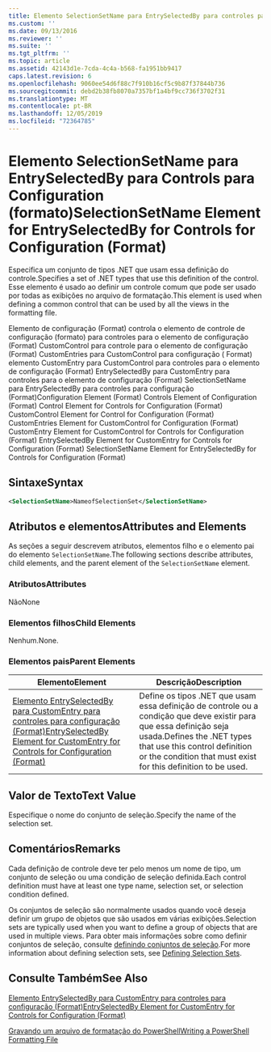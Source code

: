 ```yaml
---
title: Elemento SelectionSetName para EntrySelectedBy para controles para configuração (Format) | Microsoft Docs
ms.custom: ''
ms.date: 09/13/2016
ms.reviewer: ''
ms.suite: ''
ms.tgt_pltfrm: ''
ms.topic: article
ms.assetid: 42143d1e-7cda-4c4a-b568-fa1951bb9417
caps.latest.revision: 6
ms.openlocfilehash: 9060ee54d6f88c7f910b16cf5c9b87f37844b736
ms.sourcegitcommit: debd2b38fb8070a7357bf1a4bf9cc736f3702f31
ms.translationtype: MT
ms.contentlocale: pt-BR
ms.lasthandoff: 12/05/2019
ms.locfileid: "72364785"
---
```

# <a name="selectionsetname-element-for-entryselectedby-for-controls-for-configuration-format"></a><span data-ttu-id="d1c58-102">Elemento SelectionSetName para EntrySelectedBy para Controls para Configuration (formato)</span><span class="sxs-lookup"><span data-stu-id="d1c58-102">SelectionSetName Element for EntrySelectedBy for Controls for Configuration (Format)</span></span>

<span data-ttu-id="d1c58-103">Especifica um conjunto de tipos .NET que usam essa definição do controle.</span><span class="sxs-lookup"><span data-stu-id="d1c58-103">Specifies a set of .NET types that use this definition of the control.</span></span> <span data-ttu-id="d1c58-104">Esse elemento é usado ao definir um controle comum que pode ser usado por todas as exibições no arquivo de formatação.</span><span class="sxs-lookup"><span data-stu-id="d1c58-104">This element is used when defining a common control that can be used by all the views in the formatting file.</span></span>

<span data-ttu-id="d1c58-105">Elemento de configuração (Format) controla o elemento de controle de configuração (formato) para controles para o elemento de configuração (Format) CustomControl para controle para o elemento de configuração (Format) CustomEntries para CustomControl para configuração ( Format) elemento CustomEntry para CustomControl para controles para o elemento de configuração (Format) EntrySelectedBy para CustomEntry para controles para o elemento de configuração (Format) SelectionSetName para EntrySelectedBy para controles para configuração (Format)</span><span class="sxs-lookup"><span data-stu-id="d1c58-105">Configuration Element (Format) Controls Element of Configuration (Format) Control Element for Controls for Configuration (Format) CustomControl Element for Control for Configuration (Format) CustomEntries Element for CustomControl for Configuration (Format) CustomEntry Element for CustomControl for Controls for Configuration (Format) EntrySelectedBy Element for CustomEntry for Controls for Configuration (Format) SelectionSetName Element for EntrySelectedBy for Controls for Configuration (Format)</span></span>

## <a name="syntax"></a><span data-ttu-id="d1c58-106">Sintaxe</span><span class="sxs-lookup"><span data-stu-id="d1c58-106">Syntax</span></span>

```xml
<SelectionSetName>NameofSelectionSet</SelectionSetName>

```

## <a name="attributes-and-elements"></a><span data-ttu-id="d1c58-107">Atributos e elementos</span><span class="sxs-lookup"><span data-stu-id="d1c58-107">Attributes and Elements</span></span>

<span data-ttu-id="d1c58-108">As seções a seguir descrevem atributos, elementos filho e o elemento pai do elemento `SelectionSetName`.</span><span class="sxs-lookup"><span data-stu-id="d1c58-108">The following sections describe attributes, child elements, and the parent element of the `SelectionSetName` element.</span></span>

### <a name="attributes"></a><span data-ttu-id="d1c58-109">Atributos</span><span class="sxs-lookup"><span data-stu-id="d1c58-109">Attributes</span></span>

<span data-ttu-id="d1c58-110">Não</span><span class="sxs-lookup"><span data-stu-id="d1c58-110">None</span></span>

### <a name="child-elements"></a><span data-ttu-id="d1c58-111">Elementos filhos</span><span class="sxs-lookup"><span data-stu-id="d1c58-111">Child Elements</span></span>

<span data-ttu-id="d1c58-112">Nenhum.</span><span class="sxs-lookup"><span data-stu-id="d1c58-112">None.</span></span>

### <a name="parent-elements"></a><span data-ttu-id="d1c58-113">Elementos pais</span><span class="sxs-lookup"><span data-stu-id="d1c58-113">Parent Elements</span></span>

|<span data-ttu-id="d1c58-114">Elemento</span><span class="sxs-lookup"><span data-stu-id="d1c58-114">Element</span></span>|<span data-ttu-id="d1c58-115">Descrição</span><span class="sxs-lookup"><span data-stu-id="d1c58-115">Description</span></span>|
|-------------|-----------------|
|[<span data-ttu-id="d1c58-116">Elemento EntrySelectedBy para CustomEntry para controles para configuração (Format)</span><span class="sxs-lookup"><span data-stu-id="d1c58-116">EntrySelectedBy Element for CustomEntry for Controls for Configuration (Format)</span></span>](./entryselectedby-element-for-customentry-for-controls-for-configuration-format.md)|<span data-ttu-id="d1c58-117">Define os tipos .NET que usam essa definição de controle ou a condição que deve existir para que essa definição seja usada.</span><span class="sxs-lookup"><span data-stu-id="d1c58-117">Defines the .NET types that use this control definition or the condition that must exist for this definition to be used.</span></span>|

## <a name="text-value"></a><span data-ttu-id="d1c58-118">Valor de Texto</span><span class="sxs-lookup"><span data-stu-id="d1c58-118">Text Value</span></span>

<span data-ttu-id="d1c58-119">Especifique o nome do conjunto de seleção.</span><span class="sxs-lookup"><span data-stu-id="d1c58-119">Specify the name of the selection set.</span></span>

## <a name="remarks"></a><span data-ttu-id="d1c58-120">Comentários</span><span class="sxs-lookup"><span data-stu-id="d1c58-120">Remarks</span></span>

<span data-ttu-id="d1c58-121">Cada definição de controle deve ter pelo menos um nome de tipo, um conjunto de seleção ou uma condição de seleção definida.</span><span class="sxs-lookup"><span data-stu-id="d1c58-121">Each control definition must have at least one type name, selection set, or selection condition defined.</span></span>

<span data-ttu-id="d1c58-122">Os conjuntos de seleção são normalmente usados quando você deseja definir um grupo de objetos que são usados em várias exibições.</span><span class="sxs-lookup"><span data-stu-id="d1c58-122">Selection sets are typically used when you want to define a group of objects that are used in multiple views.</span></span> <span data-ttu-id="d1c58-123">Para obter mais informações sobre como definir conjuntos de seleção, consulte [definindo conjuntos de seleção](./defining-selection-sets.md).</span><span class="sxs-lookup"><span data-stu-id="d1c58-123">For more information about defining selection sets, see [Defining Selection Sets](./defining-selection-sets.md).</span></span>

## <a name="see-also"></a><span data-ttu-id="d1c58-124">Consulte Também</span><span class="sxs-lookup"><span data-stu-id="d1c58-124">See Also</span></span>

[<span data-ttu-id="d1c58-125">Elemento EntrySelectedBy para CustomEntry para controles para configuração (Format)</span><span class="sxs-lookup"><span data-stu-id="d1c58-125">EntrySelectedBy Element for CustomEntry for Controls for Configuration (Format)</span></span>](./entryselectedby-element-for-customentry-for-controls-for-configuration-format.md)

[<span data-ttu-id="d1c58-126">Gravando um arquivo de formatação do PowerShell</span><span class="sxs-lookup"><span data-stu-id="d1c58-126">Writing a PowerShell Formatting File</span></span>](./writing-a-powershell-formatting-file.md)
